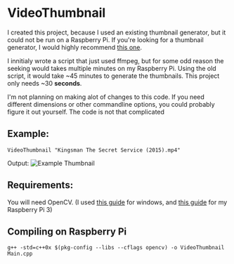 # VideoThumbnail

I created this project, because I used an existing thumbnail generator, but it could not be run on a Raspberry Pi.
If you're looking for a thumbnail generator, I would highly recommend [this one](http://moviethumbnail.sourceforge.net/).

I innitialy wrote a script that just used ffmpeg, but for some odd reason the seeking would takes multiple minutes on my Raspberry Pi.
Using the old script, it would take ~45 minutes to generate the thumbnails.
This project only needs ~30 **seconds**.

I'm not planning on making alot of changes to this code. If you need different dimensions or other commandline options, you could probably figure it out yourself. The code is not that complicated

Example:
--------

```
VideoThumbnail "Kingsman The Secret Service (2015).mp4"
```
Output:
![Example Thumbnail](http://i.imgur.com/6Aj4Cdf.jpg)





Requirements:
-------------
You will need OpenCV. (I used [this guide](https://www.youtube.com/watch?v=l4372qtZ4dc) for windows, and [this guide](http://www.pyimagesearch.com/2016/04/18/install-guide-raspberry-pi-3-raspbian-jessie-opencv-3/) for my Raspberry Pi 3)

Compiling on Raspberry Pi
-------------------------
```
g++ -std=c++0x $(pkg-config --libs --cflags opencv) -o VideoThumbnail Main.cpp
```

